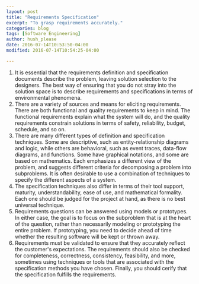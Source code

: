 ```yaml
---
layout: post
title: "Requirements Specification"
excerpt: "To grasp requirements accurately."
categories: blog
tags: [Software Engineering]
author: hush_please
date: 2016-07-14T10:53:50-04:00
modified: 2016-07-14T10:54:25-04:00

---
```


1. It is essential that the requirements definition and specification documents describe the problem, leaving solution selection to the designers. The best way of ensuring that you do not stray into the solution space is to describe requirements and specifications in terms of environmental phenomena.
2. There are a variety of sources and means for eliciting requirements. There are both functional and quality requirements to keep in mind. The functional requirements explain what the system will do, and the quality requirements constrain solutions in terms of safety, reliability, budget, schedule, and so on.
3. There are many different types of definition and specification techniques. Some are descriptive, such as entity-relationship diagrams and logic, while others are behavioral, such as event traces, data-flow diagrams, and functions. Some have graphical notations, and some are based on mathematics. Each emphasizes a different view of the problem, and suggests different criteria for decomposing a problem into subproblems. It is often desirable to use a combination of techniques to specify the different aspects of a system.
4. The specification techniques also differ in terms of their tool support, maturity, understandability, ease of use, and mathematical formality. Each one should be judged for the project at hand, as there is no best universal technique.
5. Requirements questions can be answered using models or prototypes. In either case, the goal is to focus on the subproblem that is at the heart of the question, rather than necessarily modeling or prototyping the entire problem. If prototyping, you need to decide ahead of time whether the resulting software will be kept or thrown away.
6. Requirements must be validated to ensure that they accurately reflect the customer's expectations. The requirements should also be checked for completeness, correctness, consistency, feasibility, and more, sometimes using techniques or tools that are associated with the specification methods you have chosen. Finally, you should cerify that the specification fulfills the requirements.  